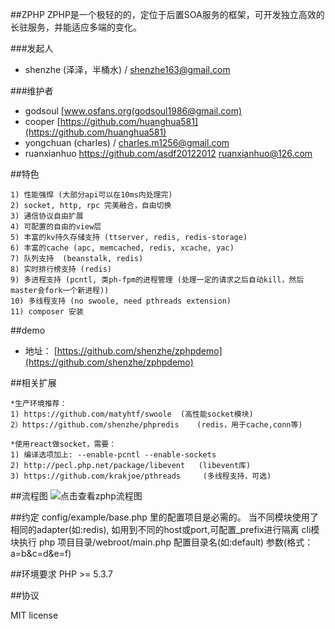 ##ZPHP
ZPHP是一个极轻的的，定位于后置SOA服务的框架，可开发独立高效的长驻服务，并能适应多端的变化。

###发起人
* shenzhe (泽泽，半桶水) / shenzhe163@gmail.com

###维护者
* godsoul [www.osfans.org(godsoul1986@gmail.com)
* cooper [https://github.com/huanghua581](https://github.com/huanghua581)
* yongchuan (charles) / charles.m1256@gmail.com
* ruanxianhuo  https://github.com/asdf20122012 ruanxianhuo@126.com


##特色

    1) 性能强悍 (大部分api可以在10ms内处理完)
    2) socket, http, rpc 完美融合，自由切换
    3) 通信协议自由扩展 
    4) 可配置的自由的view层
    5) 丰富的kv持久存储支持 (ttserver, redis, redis-storage)
    6) 丰富的cache (apc, memcached, redis, xcache, yac)
    7) 队列支持  (beanstalk, redis)
    8) 实时排行榜支持 (redis)
    9) 多进程支持 (pcntl, 类ph-fpm的进程管理 (处理一定的请求之后自动kill，然后master会fork一个新进程))
    10) 多线程支持 (no swoole, need pthreads extension)
    11) composer 安装

##demo

* 地址： [https://github.com/shenzhe/zphpdemo](https://github.com/shenzhe/zphpdemo)

##相关扩展

    *生产环境推荐：
    1) https://github.com/matyhtf/swoole  (高性能socket模块)
    2）https://github.com/shenzhe/phpredis    (redis，用于cache,conn等)

    *使用react做socket，需要：
    1) 编译选项加上: --enable-pcntl --enable-sockets
    2) http://pecl.php.net/package/libevent   (libevent库)
    3) https://github.com/krakjoe/pthreads     (多线程支持，可选)


##流程图
![点击查看zphp流程图](https://raw.github.com/shenzhe/zphp/master/zphp_jg.jpg "zphp流程图") 


##约定
    config/example/base.php 里的配置项目是必需的。
    当不同模块使用了相同的adapter(如:redis), 如用到不同的host或port,可配置_prefix进行隔离
    cli模块执行 php 项目目录/webroot/main.php 配置目录名(如:default) 参数(格式：a=b\&c=d\&e=f)
    
##环境要求
PHP >= 5.3.7

##协议

MIT license
